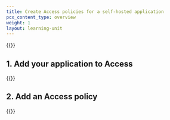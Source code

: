 ```yaml
---
title: Create Access policies for a self-hosted application
pcx_content_type: overview
weight: 1
layout: learning-unit
---
```


{{<render file="access/_self-hosted-app-intro" productFolder="cloudflare-one">}}

## 1. Add your application to Access

{{<render file="access/_add-app-to-access.md" productFolder="cloudflare-one">}}

## 2. Add an Access policy

{{<render file="access/_add-access-policy.md" productFolder="cloudflare-one">}}